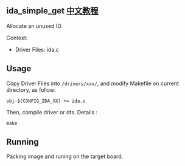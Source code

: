 ida_simple_get [中文教程](https://biscuitos.github.io/blog/IDA_ida_simple_get/)
----------------------------------

Allocate an unused ID.

Context:

* Driver Files: ida.c

## Usage

Copy Driver Files into `/drivers/xxx/`, and modify Makefile on current 
directory, as follow:

```
obj-$(CONFIG_IDA_XX) += ida.o
```

Then, compile driver or dts. Details :

```
make
```

## Running

Packing image and runing on the target board.
